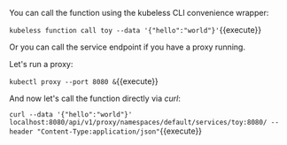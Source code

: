 You can call the function using the kubeless CLI convenience wrapper:

`kubeless function call toy --data '{"hello":"world"}'`{{execute}}

Or you can call the service endpoint if you have a proxy running.

Let's run a proxy:

`kubectl proxy --port 8080 &`{{execute}}

And now let's call the function directly via _curl_:

`curl --data '{"hello":"world"}' localhost:8080/api/v1/proxy/namespaces/default/services/toy:8080/ --header "Content-Type:application/json"`{{execute}}
